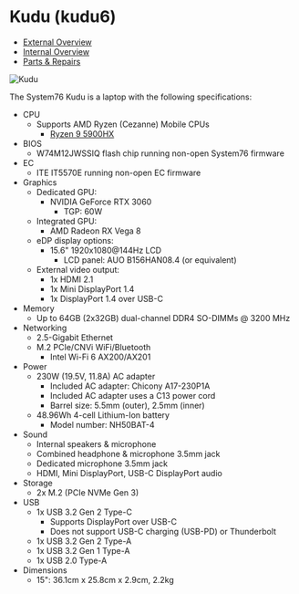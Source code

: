 # Kudu (kudu6)

- [External Overview](./external-overview.md)
- [Internal Overview](./internal-overview.md)
- [Parts & Repairs](./repairs.md)

![Kudu](./img/kudu6.webp)

The System76 Kudu is a laptop with the following specifications:

- CPU
    - Supports AMD Ryzen (Cezanne) Mobile CPUs
        - [Ryzen 9 5900HX](https://www.amd.com/en/products/apu/amd-ryzen-9-5900hx)
- BIOS
    - W74M12JWSSIQ flash chip running non-open System76 firmware
- EC
    - ITE IT5570E running non-open EC firmware
- Graphics
    - Dedicated GPU:
        - NVIDIA GeForce RTX 3060
            - TGP: 60W
    - Integrated GPU:
        - AMD Radeon RX Vega 8
    - eDP display options:
        - 15.6" 1920x1080@144Hz LCD
            - LCD panel: AUO B156HAN08.4 (or equivalent)
    - External video output:
        - 1x HDMI 2.1
        - 1x Mini DisplayPort 1.4
        - 1x DisplayPort 1.4 over USB-C
- Memory
    - Up to 64GB (2x32GB) dual-channel DDR4 SO-DIMMs @ 3200 MHz
- Networking
    - 2.5-Gigabit Ethernet
    - M.2 PCIe/CNVi WiFi/Bluetooth
        - Intel Wi-Fi 6 AX200/AX201
- Power
    - 230W (19.5V, 11.8A) AC adapter
        - Included AC adapter: Chicony A17-230P1A
        - Included AC adapter uses a C13 power cord
        - Barrel size: 5.5mm (outer), 2.5mm (inner)
    - 48.96Wh 4-cell Lithium-Ion battery
        - Model number: NH50BAT-4
- Sound
    - Internal speakers & microphone
    - Combined headphone & microphone 3.5mm jack
    - Dedicated microphone 3.5mm jack
    - HDMI, Mini DisplayPort, USB-C DisplayPort audio
- Storage
    - 2x M.2 (PCIe NVMe Gen 3)
- USB
    - 1x USB 3.2 Gen 2 Type-C
        - Supports DisplayPort over USB-C
        - Does not support USB-C charging (USB-PD) or Thunderbolt
    - 1x USB 3.2 Gen 2 Type-A
    - 1x USB 3.2 Gen 1 Type-A
    - 1x USB 2.0 Type-A
- Dimensions
    - 15": 36.1cm x 25.8cm x 2.9cm, 2.2kg

